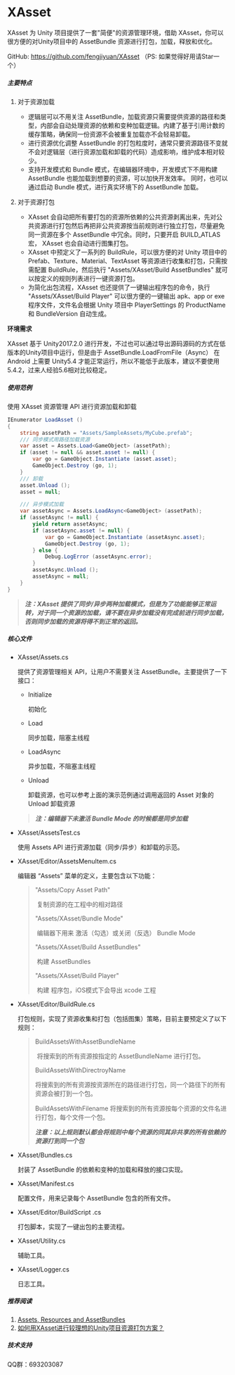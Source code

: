 # XAsset 

XAsset 为 Unity 项目提供了一套"简便"的资源管理环境，借助 XAsset，你可以很方便的对Unity项目中的 AssetBundle 资源进行打包，加载，释放和优化。

GitHub: https://github.com/fengjiyuan/XAsset （PS: 如果觉得好用请Star一个）

##### 主要特点

1. 对于资源加载

   * 逻辑层可以不用关注 AssetBundle，加载资源只需要提供资源的路径和类型，内部会自动处理资源的依赖和变种加载逻辑。内建了基于引用计数的缓存策略，确保同一份资源不会被重复加载亦不会轻易卸载。
   * 进行资源优化调整 AssetBundle 的打包粒度时，通常只要资源路径不变就不会对逻辑层（进行资源加载和卸载的代码）造成影响，维护成本相对较少。
   * 支持开发模式和 Bundle 模式，在编辑器环境中，开发模式下不用构建 AssetBundle 也能加载到想要的资源，可以加快开发效率。 同时，也可以通过启动 Bundle 模式，进行真实环境下的 AssetBundle 加载。

2. 对于资源打包

   * XAsset 会自动把所有要打包的资源所依赖的公共资源剥离出来，先对公共资源进行打包然后再把非公共资源按当前规则进行独立打包，尽量避免同一资源在多个 AssetBundle 中冗余。同时，只要开启 BUILD_ATLAS 宏， XAsset 也会自动进行图集打包。
   * XAsset 中预定义了一系列的 BuildRule，可以很方便的对 Unity 项目中的 Prefab、Texture、Material、TextAsset 等资源进行收集和打包，只需按需配置 BuildRule，然后执行 "Assets/XAsset/Build AssetBundles" 就可以按定义的规则列表进行一键资源打包。
   * 为简化出包流程，XAsset 也还提供了一键输出程序包的命令，执行 "Assets/XAsset/Build Player" 可以很方便的一键输出 apk、app or exe 程序文件，文件名会根据 Unity 项目中 PlayerSettings 的 ProductName 和 BundleVersion 自动生成。


**环境需求**

XAsset 基于 Unity2017.2.0 进行开发，不过也可以通过导出源码源码的方式在低版本的Unity项目中运行，但是由于 AssetBundle.LoadFromFile（Async） 在 Android 上需要 Unity5.4 才能正常运行，所以不能低于此版本，建议不要使用5.4.2，过来人经验5.6相对比较稳定。

##### 使用范例 ##### 

使用 XAsset 资源管理 API 进行资源加载和卸载

```c#
IEnumerator LoadAsset ()
{
	string assetPath = "Assets/SampleAssets/MyCube.prefab"; 
	/// 同步模式用路径加载资源
	var asset = Assets.Load<GameObject> (assetPath);
	if (asset != null && asset.asset != null) {
		var go = GameObject.Instantiate (asset.asset);
		GameObject.Destroy (go, 1);
	}
	/// 卸载
	asset.Unload ();
	asset = null; 

	/// 异步模式加载
	var assetAsync = Assets.LoadAsync<GameObject> (assetPath);
	if (assetAsync != null) {
		yield return assetAsync;
		if (assetAsync.asset != null) {
			var go = GameObject.Instantiate (assetAsync.asset);
			GameObject.Destroy (go, 1);
		} else {
			Debug.LogError (assetAsync.error);
		} 
		assetAsync.Unload ();
		assetAsync = null;
	}
}
```

> ***注：XAsset 提供了同步/异步两种加载模式，但是为了功能能够正常运转，对于同一个资源的加载，请不要在异步加载没有完成前进行同步加载，否则同步加载的资源将得不到正常的返回。***

##### 核心文件 #####

- XAsset/Assets.cs 

  提供了资源管理相关 API，让用户不需要关注 AssetBundle。主要提供了一下接口：

  - Initialize 

     初始化

  - Load 

     同步加载，阻塞主线程

  - LoadAsync 

     异步加载，不阻塞主线程

  - Unload 

     卸载资源，也可以参考上面的演示范例通过调用返回的 Asset 对象的 Unload 卸载资源

  > ***注：编辑器下未激活 Bundle Mode 的时候都是同步加载***


- XAsset/AssetsTest.cs

  使用 Assets API 进行资源加载（同步/异步）和卸载的示范。


- XAsset/Editor/AssetsMenuItem.cs

   编辑器 “Assets” 菜单的定义，主要包含以下功能：

   > "Assets/Copy Asset Path" 
   >
   > ​	复制资源的在工程中的相对路径
   >
   > "Assets/XAsset/Bundle Mode" 
   >
   > ​	编辑器下用来 激活（勾选）或关闭（反选） Bundle Mode
   >
   > "Assets/XAsset/Build AssetBundles"
   >
   > ​	构建 AssetBundles
   >
   > "Assets/XAsset/Build Player"
   >
   > ​	构建 程序包，iOS模式下会导出 xcode 工程

- XAsset/Editor/BuildRule.cs

   打包规则，实现了资源收集和打包（包括图集）策略，目前主要预定义了以下规则：

   > BuildAssetsWithAssetBundleName 
   >
   > ​	将搜索到的所有资源按指定的 AssetBundleName 进行打包。
   >
   > BuildAssetsWithDirectroyName 
   >
   > ​	将搜索到的所有资源按资源所在的路径进行打包，同一个路径下的所有资源会被打到一个包。
   >
   > BuildAssetsWithFilename
   > ​	将搜索到的所有资源按每个资源的文件名进行打包，每个文件一个包。
   >
   > ***注意：以上规则默认都会将规则中每个资源的同其非共享的所有依赖的资源打到同一个包***

- XAsset/Bundles.cs 

  封装了 AssetBundle 的依赖和变种的加载和释放的接口实现。

- XAsset/Manifest.cs

  配置文件，用来记录每个 AssetBundle 包含的所有文件。

- XAsset/Editor/BuildScript .cs

  打包脚本，实现了一键出包的主要流程。

- XAsset/Utility.cs 

  辅助工具。

- XAsset/Logger.cs 

  日志工具。

##### 推荐阅读 #####
1. [Assets, Resources and AssetBundles](https://unity3d.com/cn/learn/tutorials/s/best-practices ) 
2. [如何用XAsset进行较理想的Unity项目资源打包方案？](./如何用XAsset进行较理想的Unity项目资源打包方案.md)

##### 技术支持 #####

QQ群：693203087